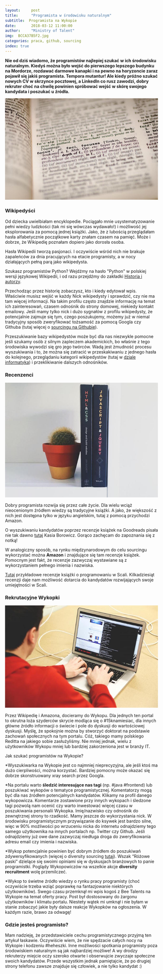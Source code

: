 ```yaml
---
layout:     post
title:      "Programista w środowisku naturalnym"
subtitle:  Programista na Wykopie
date:       2018-03-12 11:00:00 
author:     "Ministry of Talent"
img:  BCCA37B5F2.jpg
categories: praca, github, sourcing
index: true
---
```


<b>Nie od dziś wiadomo, że programistów najlepiej szukać w ich środowisku naturalnym. Kiedyś można było wejść do pierwszego lepszego budynku na Mordorze, rozdawać darmowe kanapki i na pewno na horyzoncie zaraz pojawił się jakiś programista. Tempora mutantur! Ale kiedy próżno szukać nowych CV w skrzynce pocztowej, a LinkedIn co rusz zawodzi, dobry rekruter choć na chwilę powinien spróbować wejść w skórę swojego kandydata i poszukać u źródła.</b>


<img src="/images/U0Y3SC9Z42.jpg" class="img-responsive" alt="Picture">


<h3 class="section-heading">Wikipedyści</h3>


Od dziecka uwielbiałam encyklopedie. Pociągało mnie usystematyzowanie pełni wiedzy ludzkości (tak mi się wówczas wydawało!) i możliwość jej eksplorowania za pomocą jednej książki. Jako, że z lubością przeglądałam hasła alfabetycznie początkowe karty znałam czasem na pamięć. Może i dobrze, że Wikipedię poznałam dopiero jako dorosła osoba.

Hasła Wikipedii tworzą pasjonaci. I oczywiście wśród nich nie brakuje zapaleńców za dnia pracujących na etacie programisty, a w nocy działających pełną parą jako wikipedysta.


Szukasz programistów Python? Wejdźmy na hasło "Python" w polskiej wersji językowej Wikipedii, i od razu przejdźmy do zakładki <a href="https://pl.wikipedia.org/w/index.php?title=Python&action=history" target="_blank"> Historia i autorzy</a>.

Przechodząc przez historię zobaczysz, kto i kiedy edytował wpis. Właściwie musisz wejść w każdy Nick wikipedysty i sprawdzić, czy nie ma tam więcej informacji. Na takim profilu często znajdzie informację na temat ich zainteresowań, czasem odnośnik do strony domowej, niekiedy kontakt emailowy. Jeśli mamy tylko nick i dużo sygnałów z profilu wikipedysty, że potencjalnie zajmuje się tym, czego poszukujemy, możemy już w niemal tradycyjny sposób zweryfikować tożsamość za pomocą Googla czy Githuba (tutaj więcej o <a href="http://ministryoftalent.co.uk/2017/08/08/sourcing-na-githubie/" target="_blank">sourcingu na Githubie</a>). 

Przeszukiwanie bazy wikipedystów może być dla nas niezwykle pomocne jeśli szukamy osób z silnym zapleczem akademickich, bo właśnie z tego środowiska wywodzi się gro jego twórców. Wadą jest żmudność procesu wyszukiwania i to, że można się zatracić w przeskakiwaniu z jednego hasła do kolejnego, przeglądaniu kategorii wikipedystów (tutaj w <a href="https://pl.wikipedia.org/wiki/Kategoria:User_inf" target="_blank">dziale informatyka</a>) i przeklikiwanie dalszych odnośników. 
 

<h3 class="section-heading">Recenzenci</h3>

<img src="/images/APJFUAE4M5.jpg" class="img-responsive" alt="Picture">

Dobry programista rozwija się przez całe życie. Dla wielu wciąż nieocenionym źródłem wiedzy są tradycyjne książki. A jako, że większość z nich jest dostępna tylko w języku angielskim, tutaj z pomocą przychodzi Amazon. 

O wyszukiwaniu kandydatów poprzez recenzje książek na Goodreads pisała nie tak dawno <a href="http://kmborowicz.com/2018/01/25/wyszukiwanie-kandydatow-po-ksiazkach/" target="_blank">tutaj</a> Kasia Borowicz. Gorąco zachęcam do zapoznania się z notką! 

W analogiczny sposób, na rynku międzynarodowym do celu sourcingu wykorzystać można <b>Amazon</b> i znajdujące się tam recenzje książek. Pomocnym jest fakt, że recenzje zazwyczaj wystawiane są z wykorzystaniem pełnego imienia i nazwiska.

<a href="https://www.amazon.co.uk/Functional-Programming-Scala-Paul-Chiusano/dp/1617290653/ref=sr_1_3?ie=UTF8&qid=1523137700&sr=8-3&keywords=scala+book" target="_blank">Tutaj</a> przykładowe recenzje książki o programowaniu w Scali. Kilkadziesiąt recenzji daje nam możliwość dotarcia do kandydatów rozwijających swoje umiejętności w Scali. 


<h3 class="section-heading">Rekrutacyjne Wykopki</h3>

<img src="/images/PFPNV9W5HK.jpg" class="img-responsive" alt="Picture">

Przez Wikipedię i Amazona, docieramy do Wykopu. Dla jednych ten portal to okrutna loża szyderców skrycie modląca się o #15knamiesiac, dla innych główne źródło informacji o świecie i pole do dyskusji do wartościowej dyskusji. Myślę, że spokojnie można by stworzyć doktorat na podstawie zachowań społecznych na tym portalu. Cóż, takiego mamy polskiego Reditta na jakiego sobie zasłużyliśmy. Nie mniej jednak, wielu z użytkowników Wykopu mniej lub bardziej zakorzeniona jest w branży IT. 

Jak szukać programistów na Wykopie?

*Wyszukiwarka na Wykopie jest co najmniej nieprecyzyjna, ale jeśli ktoś ma dużo cierpliwości, można korzystać. Bardziej pomocny może okazać się dobrze skonstruowany xray search przez Googla.

*Na portalu warto <b>śledzić interesujące nas tagi</b> (np. #java #frontend) lub poszukiwać wykopów o tematyce programistycznej. Komentatorzy mogą być dla nas źródłem potencjalnych kandydatów. Klikamy na profil danego wykopowicza. Komentarze zostawione przy innych wykopach i śledzone tagi pozwolą nam ocenić czy warto inwestować więcej czasu w poszukiwania personalii Wykopka. Imię/nazwisko czy odnośnik do zewnętrznej strony to rzadkość. Mamy jeszcze do wykorzystania nick. W środowisku programistycznym przywiązanie do ksywek jest bardzo silne, więc w 90% możliwości po wrzuceniu nicka do internetu odnajdziemy tego samego użytkownika na innych portalach np. Twitter czy Github. Jeśli odnajdziemy już owe dane zazwyczaj niedługa droga do zweryfikowania adresu email czy imienia i nazwiska. 

*Wykop potencjalnie powinien być dobrym źródłem do poszukiwań zdywersyfikowanych (więcej o diversity sourcing <a href="http://ministryoftalent.co.uk/2018/02/05/mity-o-diversity-rekrutacja/" target="_blank">tutaj</a>). Wszak “Różowe paski” dzielące się swoimi opiniami się w dyskusjach branżowych to panie programistki.  Poglądy Wykopowiczów na wszelkie akcje <b>diversity recruitment</b> wolę przemilczeć.

*Wykop to świetne źródło wiedzy o rynku pracy programisty (choć oczywiście trzeba wziąć poprawkę na fantazjowanie niektórych użytkowników). Swego czasu przemknął mi wpis kogoś z Bee Talents na Wykopie na temat oferty pracy. Post był dostosowany do żargonu użytkowników i klimatu portalu. Niestety wątek mi umknął i nie byłam w stanie zobaczyć jakie były dalsze reakcje Wykopków na ogłoszenia. W każdym razie, brawo za odwagę!


<h3 class="section-heading">Gdzie jesteś programisto?</h3>

Mam nadzieję, że przedstawiciele cechu programistycznego przyjmą ten artykuł łaskawie. Oczywiście wiem, że nie spędzacie całych nocy na Wykopie i kodzeniu #heheszki. Inne możliwości spotkania programisty poza środowiskiem naturalnym są jak najbardziej możliwe! A wy drodzy rekruterzy miejcie oczy szeroko otwarte i obserwujcie zwyczaje społeczne swoich kandydatów. Przede wszystkim jednak pamiętajcie, że po drugiej strony telefonu zawsze znajduje się człowiek, a nie tylko kandydat :)
